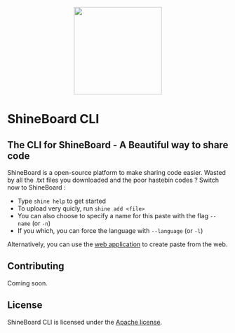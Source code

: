 <p align="center"><img src="https://i.imgur.com/4TU5pl8.png" width="200"></p>

<p align="center"></p>

# ShineBoard CLI
## The CLI for ShineBoard - A Beautiful way to share code

ShineBoard is a open-source platform to make sharing code easier. Wasted by all the .txt files you downloaded and the poor hastebin codes ? Switch now to ShineBoard :
* Type `shine help` to get started
* To upload very quicly, run `shine add <file>`
* You can also choose to specify a name for this paste with the flag `--name` (or `-n`) 
* If you which, you can force the language with `--language` (or `-l`) 

Alternatively, you can use the [web application](https://github.com/ShineBoard/shineboard) to create paste from the web.

## Contributing

Coming soon.

## License

ShineBoard CLI is licensed under the [Apache license](http://www.apache.org/licenses/LICENSE-2.0).

